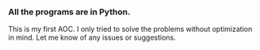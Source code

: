 ### All the programs are in Python.
 This is my first AOC. I only tried to solve the problems without optimization in mind.
Let me know of any issues or suggestions.
